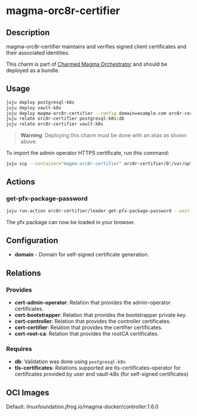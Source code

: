 # magma-orc8r-certifier

## Description

magma-orc8r-certifier maintains and verifies signed client certificates and their associated
identities.

This charm is part of [Charmed Magma Orchestrator](https://charmhub.io/magma-orc8r/) and should
be deployed as a bundle.

## Usage

```bash
juju deploy postgresql-k8s
juju deploy vault-k8s
juju deploy magma-orc8r-certifier --config domain=example.com orc8r-certifier
juju relate orc8r-certifier postgresql-k8s:db
juju relate orc8r-certifier vault-k8s
```

> **Warning**: Deploying this charm must be done with an alias as shown above.

To import the admin operator HTTPS certificate, run this command:

```bash
juju scp --container="magma-orc8r-certifier" orc8r-certifier/0:/var/opt/magma/certs/admin_operator.pfx admin_operator.pfx
```

## Actions

### get-pfx-package-password

```bash
juju run-action orc8r-certifier/leader get-pfx-package-password --wait
```

The pfx package can now be loaded in your browser.

## Configuration

- **domain** - Domain for self-signed certificate generation. 

## Relations

### Provides

- **cert-admin-operator**: Relation that provides the admin-operator certificates.
- **cert-bootstrapper**: Relation that provides the bootstrapper private key.
- **cert-controller**: Relation that provides the controller certificates.
- **cert-certifier**: Relation that provides the certifier certificates.
- **cert-root-ca**: Relation that provides the rootCA certificates.

### Requires

- **db**: Validation was done using `postgresql-k8s`
- **tls-certificates**: Relations supported are tls-certificates-operator for certificates provided by 
user and vault-k8s (for self-signed certificates)

## OCI Images

Default: linuxfoundation.jfrog.io/magma-docker/controller:1.6.0
